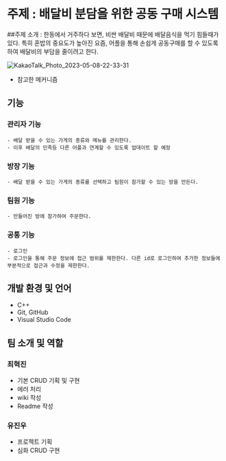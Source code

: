# 주제 : 배달비 분담을 위한 공동 구매 시스템

##주제 소개 : 한동에서 거주하다 보면, 비싼 배달비 때문에 배달음식을 먹기 힘들때가 있다. 특히 혼밥의 중요도가 높아진 요즘, 어플을 통해 손쉽게 공동구매를 할 수 있도록 하여 배달비의 부담을 줄이려고 한다.

![KakaoTalk_Photo_2023-05-08-22-33-31](https://user-images.githubusercontent.com/130913514/236838869-7a047d40-76c1-4ffa-8425-8385276b268c.jpeg)
- 참고한 메커니즘 <ITAXI>


## 기능
  ### 관리자 기능
    - 배달 받을 수 있는 가게의 종류와 메뉴를 관리한다.
    - 이후 배달의 민족등 다른 어플과 연계할 수 있도록 업데이트 할 예정
  ### 방장 기능
    - 배달 받을 수 있는 가게의 종류를 선택하고 팀원이 참가할 수 있는 방을 만든다.
  ### 팀원 기능
    - 만들어진 방에 참가하여 주문한다.
  ### 공통 기능
    - 로그인
    - 로그인을 통해 주문 정보에 접근 범위를 제한한다. 다른 id로 로그인하여 추가한 정보들에 부분적으로 접근과 수정을 제한한다.

 
## 개발 환경 및 언어
- C++
- Git, GitHub
- Visual Studio Code

## 팀 소개 및 역할
### 최혁진
  - 기본 CRUD 기획 및 구현
  - 에러 처리
  - wiki 작성
  - Readme 작성
### 유진우
  - 프로젝트 기획
  - 심화 CRUD 구현
